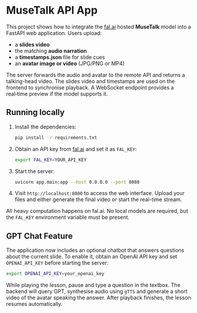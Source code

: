 # MuseTalk API App

This project shows how to integrate the [fal.ai](https://fal.ai) hosted
**MuseTalk** model into a FastAPI web application.  Users upload:

* a **slides video**
* the matching **audio narration**
* a **timestamps.json** file for slide cues
* an **avatar image or video** (JPG/PNG or MP4)

The server forwards the audio and avatar to the remote API and returns a
talking-head video.  The slides video and timestamps are used on the
frontend to synchronise playback.  A WebSocket endpoint provides a
real‑time preview if the model supports it.

## Running locally

1. Install the dependencies:
   ```bash
   pip install -r requirements.txt
   ```
2. Obtain an API key from [fal.ai](https://fal.ai) and set it as ``FAL_KEY``:
   ```bash
   export FAL_KEY=YOUR_API_KEY
   ```
3. Start the server:
   ```bash
   uvicorn app.main:app --host 0.0.0.0 --port 8080
   ```

4. Visit `http://localhost:8080` to access the web interface.  Upload your
   files and either generate the final video or start the real-time stream.

All heavy computation happens on fal.ai.  No local models are required,
but the ``FAL_KEY`` environment variable must be present.

## GPT Chat Feature

The application now includes an optional chatbot that answers questions about
the current slide. To enable it, obtain an OpenAI API key and set
``OPENAI_API_KEY`` before starting the server:

```bash
export OPENAI_API_KEY=your_openai_key
```

While playing the lesson, pause and type a question in the textbox. The backend
will query GPT, synthesise audio using ``gTTS`` and generate a short video of
the avatar speaking the answer. After playback finishes, the lesson resumes
automatically.

